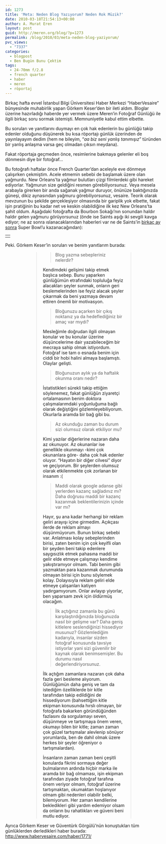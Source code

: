 ```yaml
---
id: 1273
title: 'Meta: Neden Blog Yazıyorum? Neden Rok Müzik?'
date: 2010-03-18T21:54:13+00:00
author: A. Murat Eren
layout: post
guid: http://meren.org/blog/?p=1273
permalink: /blog/2010/03/meta-neden-blog-yaziyorum/
pvc_views:
  - "7337"
categories:
  - blogpost
  - Ben Bugün Bunu Çektim
tags:
  - 24-70mm f/2.8
  - french quarter
  - haber
  - meren
  - röportaj
---
```

Birkaç hafta evvel İstanbul Bilgi Üniversitesi Haber Merkezi &#8220;HaberVesaire&#8221; bünyesinde muhabirlik yapan Görkem Keser&#8217;den bir ileti aldım. Bloglar üzerine hazırladığı haberde yer vermek üzere Meren&#8217;in Fotoğraf Günlüğü ile ilgili birkaç soru sormak istemişti. Memnuniyetle kabul ettim elbette.

Bu soruları ve yanıtlarını duymayı en çok hak edenlerin bu günlüğü takip edenler olduğunu düşünerek bu kısa röportajı günlük üzerinden de yayınlayayım dedim (hem ne bileyim, &#8220;_aa biz seni yanlış tanımışız_&#8221; türünden bir yanlış anlaşma varsa geç olmadan çıksın meydana).

Fakat röportaja geçmeden önce, resimlerine bakmaya gelenler eli boş dönmesin diye bir fotoğraf&#8230;

Bu fotoğrafı haftalar önce French Quarter&#8217;dan aceleyle eve dönmeye çalışırken çekmiştim. Acele etmemin sebebi de başlamak üzere olan yağmurdu. New Orleans&#8217;ta yağmur bulutları çizgi filmlerdeki gibi hareket ediyorlar. Yağmurun size geldiğini resmen görebiliyorsunuz. Veya mesela arabayla girerken bir anda sağanak yağmur duruyor, önünüze baktığınızda güneşi, dikiz aynasından yağmuru görebiliyorsunuz, vesaire. Teorik olarak mevzunun bu şekilde gerçekleşiyor olmasında bir gariplik yok elbette, fakat işin pratiğinin bu kadar net ve keskin olabildiğine ilk kez New Orleans&#8217;ta şahit oldum. Aşağıdaki fotoğrafta da Bourbon Sokağı&#8217;nın sonundan haldır haldır gelen yağmuru görüyorsunuz (önde ise Saints aşığı iki sevgili kavga ediyor; ne az sonra ıslanacaklarından haberleri var ne de Saints&#8217;in [birkaç ay sonra](http://meren.org/blog/2010/02/super-bowl-esnasinda-french-quarter-new-orleans/) Super Bowl&#8217;u kazanacağından):

<table border="0" width="100%">
  <tr>
    <td align="center">
      <img src="{{ site.baseurl }}/images/meta-neden-blog-yaziyorum-tongumeyin.jpg" alt="" />
    </td>
  </tr>
</table>

Peki. Görkem Keser&#8217;in soruları ve benim yanıtlarım burada:

<div style="margin-left: 100px; margin-right: 100px; padding-left: 20px; padding-right: 20px; border-left: 1px #DDD solid;border-right: 1px #DDD solid;">
  <blockquote>
    <p>
      Blog yazma sebepleriniz nelerdir?
    </p>
  </blockquote>
  
  <p>
    Kendimdeki gelişimi takip etmek başlıca sebep. Bunu yaparken günlüğümün etrafındaki topluluğa feyiz alacakları şeyler sunmak, onların geri beslemelerinden ise feyiz alacak şeyler çıkarmak da beni yazmaya devam ettiren önemli bir motivasyon.
  </p>
  
  <blockquote>
    <p>
      Bloğunuzu açarken bir çıkış noktanız ya da hedeflediğiniz bir amaç var mıydı?
    </p>
  </blockquote>
  
  <p>
    Mesleğimle doğrudan ilgili olmayan konular ve bu konular üzerine düşüncelerime dair yazabileceğim bir mecraya sahip olmak istiyordum. Fotoğraf ise tam o esnada benim için ciddi bir hobi halini almaya başlamıştı. Olaylar gelişti.
  </p>
  
  <blockquote>
    <p>
      Bloğunuzun aylık ya da haftalık okunma oranı nedir?
    </p>
  </blockquote>
  
  <p>
    İstatistikleri sürekli takip ettiğim söylenemez, fakat günlüğün ziyaretçi ortalamasının benim doktora çalışmalarımdaki yoğunluğuma bağlı olarak değiştiğini gözlemleyebiliyorum. Okurlarla aramda bir bağ gibi bu.
  </p>
  
  <blockquote>
    <p>
      Az okunduğu zaman bu durum sizi olumsuz olarak etkiliyor mu?
    </p>
  </blockquote>
  
  <p>
    Kimi yazılar diğerlerine nazaran daha az okunuyor. Az okunanlar ise genellikle okunmayı -kimi çok okunanlara göre- daha çok hak edenler oluyor. &#8220;Hayatın bir diğer cilvesi&#8221; diyor ve geçiyorum. Bir şeylerden olumsuz olarak etkilenmekte çok zorlanan bir insanım :(
  </p>
  
  <blockquote>
    <p>
      Maddi olarak google adanse gibi yerlerden kazanç sağladınız mı? Daha doğrusu maddi bir kazanç kazanmak beklentilerinizin içinde var mı?
    </p>
  </blockquote>
  
  <p>
    Hayır, şu ana kadar herhangi bir reklam geliri arayışı içine girmedim. Açıkçası ilerde de reklam almayı düşünmüyorum. Bunun birkaç sebebi var. Anlatması kolay sebeplerinden birisi, zaten benim için çok keyifli olan bir şeyden beni takip edenlere saygısızlık etmek pahasına maddi bir gelir elde etmeye çalışmayı kendime yakıştıramıyor olmam. Tabi benim gibi yazmaktan para kazanmak durumunda olmayan birisi için bunu söylemek kolay. Dolayısıyla reklam geliri elde etmeye çalışanları katiyen yadırgamıyorum. Onlar avlayıp yiyorlar, ben yaparsam zevk için öldürmüş olacağım.
  </p>
  
  <blockquote>
    <p>
      İlk açtığınız zamanla bu günü karşılaştırdığınızda bloğunuzda nasıl bir gelişme var? Daha geniş kitlelere seslendiğinizi hissediyor musunuz? Gözlemlediğim kadarıyla, insanlar sizden fotoğraf konusunda tavsiye istiyorlar yani sizi güvenilir bir kaynak olarak benimsemişler. Bu durumu nasıl değerlendiriyorsunuz.
    </p>
  </blockquote>
  
  <p>
    İlk açtığım zamanlara nazaran çok daha fazla geri besleme alıyorum. Günlüğümün daha geniş ve tam da istediğim özelliklerde bir kitle tarafından takip edildiğini de hissediyorum (bahsettiğim kitle ekipman konusunda hırslı olmayan, bir fotoğrafa bakarken göründüğünden fazlasını da sorgulamayı seven, düşünmeye ve tartışmaya önem veren, okumayı bilen bir kitle; zaman zaman çok güzel tartışmalar alevlenip sönüyor yorumlarda, ben de dahil olmak üzere herkes bir şeyler öğreniyor o tartışmalardan).
  </p>
  
  <p>
    İnsanların zaman zaman beni çeşitli konularda fikrini sormaya değer bulmalarının ardında hiçbir marka ile aramda bir bağ olmaması, işin ekipman tarafından ziyade fotoğraf tarafına önem veriyor olmam, fotoğraf üzerine tartışmaktan, okumaktan hoşlanıyor olmam gibi nedenleri olabilir belki, bilemiyorum. Her zaman kendilerine bekledikleri gibi yardım edemiyor olsam da onların bu rahatlıkları ve güveni beni mutlu ediyor.
  </p>
</div>

Ayrıca Görkem Keser ve Güventürk Görgülü&#8217;nün konuştukları tüm günlüklerden derledikleri haber burada: <http://www.habervesaire.com/haber/1771/>
